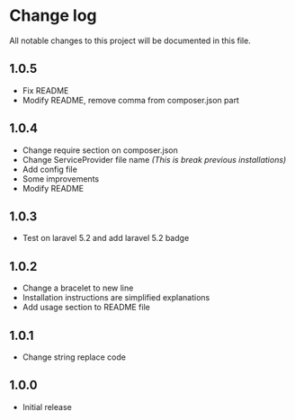 # Change log

All notable changes to this project will be documented in this file.

## 1.0.5

- Fix README
- Modify README, remove comma from composer.json part

## 1.0.4

- Change require section on composer.json
- Change ServiceProvider file name *(This is break previous installations)*
- Add config file
- Some improvements
- Modify README 

## 1.0.3

- Test on laravel 5.2 and add laravel 5.2 badge

## 1.0.2

- Change a bracelet to new line
- Installation instructions are simplified explanations
- Add usage section to README file

## 1.0.1

- Change string replace code

## 1.0.0

- Initial release
